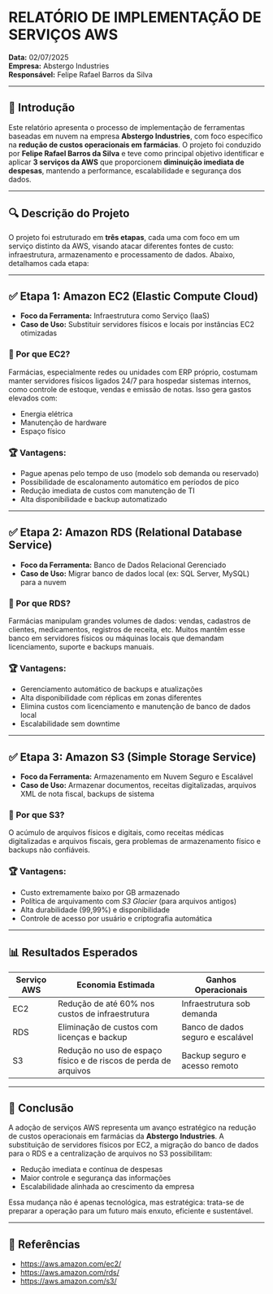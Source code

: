 # RELATÓRIO DE IMPLEMENTAÇÃO DE SERVIÇOS AWS

**Data:** 02/07/2025  
**Empresa:** Abstergo Industries  
**Responsável:** Felipe Rafael Barros da Silva  

---

## 📘 Introdução

Este relatório apresenta o processo de implementação de ferramentas baseadas em nuvem na empresa **Abstergo Industries**, com foco específico na **redução de custos operacionais em farmácias**. O projeto foi conduzido por **Felipe Rafael Barros da Silva** e teve como principal objetivo identificar e aplicar **3 serviços da AWS** que proporcionem **diminuição imediata de despesas**, mantendo a performance, escalabilidade e segurança dos dados.

---

## 🔍 Descrição do Projeto

O projeto foi estruturado em **três etapas**, cada uma com foco em um serviço distinto da AWS, visando atacar diferentes fontes de custo: infraestrutura, armazenamento e processamento de dados. Abaixo, detalhamos cada etapa:

---

## ✅ Etapa 1: Amazon EC2 (Elastic Compute Cloud)

- **Foco da Ferramenta:** Infraestrutura como Serviço (IaaS)
- **Caso de Uso:** Substituir servidores físicos e locais por instâncias EC2 otimizadas

### 📌 Por que EC2?
Farmácias, especialmente redes ou unidades com ERP próprio, costumam manter servidores físicos ligados 24/7 para hospedar sistemas internos, como controle de estoque, vendas e emissão de notas. Isso gera gastos elevados com:

- Energia elétrica
- Manutenção de hardware
- Espaço físico

### 🏆 Vantagens:
- Pague apenas pelo tempo de uso (modelo sob demanda ou reservado)
- Possibilidade de escalonamento automático em períodos de pico
- Redução imediata de custos com manutenção de TI
- Alta disponibilidade e backup automatizado

---

## ✅ Etapa 2: Amazon RDS (Relational Database Service)

- **Foco da Ferramenta:** Banco de Dados Relacional Gerenciado
- **Caso de Uso:** Migrar banco de dados local (ex: SQL Server, MySQL) para a nuvem

### 📌 Por que RDS?
Farmácias manipulam grandes volumes de dados: vendas, cadastros de clientes, medicamentos, registros de receita, etc. Muitos mantêm esse banco em servidores físicos ou máquinas locais que demandam licenciamento, suporte e backups manuais.

### 🏆 Vantagens:
- Gerenciamento automático de backups e atualizações
- Alta disponibilidade com réplicas em zonas diferentes
- Elimina custos com licenciamento e manutenção de banco de dados local
- Escalabilidade sem downtime

---

## ✅ Etapa 3: Amazon S3 (Simple Storage Service)

- **Foco da Ferramenta:** Armazenamento em Nuvem Seguro e Escalável
- **Caso de Uso:** Armazenar documentos, receitas digitalizadas, arquivos XML de nota fiscal, backups de sistema

### 📌 Por que S3?
O acúmulo de arquivos físicos e digitais, como receitas médicas digitalizadas e arquivos fiscais, gera problemas de armazenamento físico e backups não confiáveis.

### 🏆 Vantagens:
- Custo extremamente baixo por GB armazenado
- Política de arquivamento com *S3 Glacier* (para arquivos antigos)
- Alta durabilidade (99,99%) e disponibilidade
- Controle de acesso por usuário e criptografia automática

---

## 📊 Resultados Esperados

| Serviço AWS | Economia Estimada | Ganhos Operacionais |
|-------------|-------------------|----------------------|
| EC2         | Redução de até 60% nos custos de infraestrutura | Infraestrutura sob demanda |
| RDS         | Eliminação de custos com licenças e backup | Banco de dados seguro e escalável |
| S3          | Redução no uso de espaço físico e de riscos de perda de arquivos | Backup seguro e acesso remoto |

---

## 🧩 Conclusão

A adoção de serviços AWS representa um avanço estratégico na redução de custos operacionais em farmácias da **Abstergo Industries**. A substituição de servidores físicos por EC2, a migração do banco de dados para o RDS e a centralização de arquivos no S3 possibilitam:

- Redução imediata e contínua de despesas
- Maior controle e segurança das informações
- Escalabilidade alinhada ao crescimento da empresa

Essa mudança não é apenas tecnológica, mas estratégica: trata-se de preparar a operação para um futuro mais enxuto, eficiente e sustentável.

---

## 📌 Referências

- https://aws.amazon.com/ec2/
- https://aws.amazon.com/rds/
- https://aws.amazon.com/s3/
